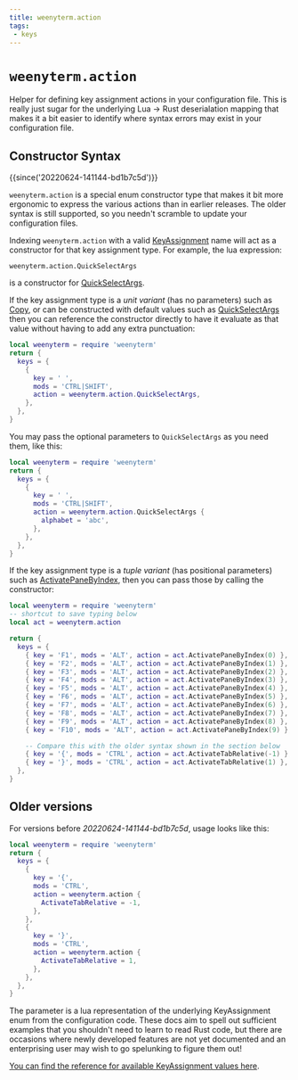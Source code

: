 ```yaml
---
title: weenyterm.action
tags:
 - keys
---
```


# `weenyterm.action`

Helper for defining key assignment actions in your configuration file.
This is really just sugar for the underlying Lua -> Rust deserialation
mapping that makes it a bit easier to identify where syntax errors may
exist in your configuration file.

## Constructor Syntax

{{since('20220624-141144-bd1b7c5d')}}

`weenyterm.action` is a special enum constructor type that makes it bit
more ergonomic to express the various actions than in earlier releases.
The older syntax is still supported, so you needn't scramble to update
your configuration files.

Indexing `weenyterm.action` with a valid
[KeyAssignment](../keyassignment/index.md) name will act as a constructor for
that key assignment type.  For example, the lua expression:

```
weenyterm.action.QuickSelectArgs
```

is a constructor for [QuickSelectArgs](../keyassignment/QuickSelectArgs.md).

If the key assignment type is a *unit variant* (has no parameters) such as
[Copy](../keyassignment/Copy.md), or can be constructed with default values
such as [QuickSelectArgs](../keyassignment/QuickSelectArgs.md) then you can
reference the constructor directly to have it evaluate as that value without
having to add any extra punctuation:

```lua
local weenyterm = require 'weenyterm'
return {
  keys = {
    {
      key = ' ',
      mods = 'CTRL|SHIFT',
      action = weenyterm.action.QuickSelectArgs,
    },
  },
}
```

You may pass the optional parameters to `QuickSelectArgs` as you need
them, like this:

```lua
local weenyterm = require 'weenyterm'
return {
  keys = {
    {
      key = ' ',
      mods = 'CTRL|SHIFT',
      action = weenyterm.action.QuickSelectArgs {
        alphabet = 'abc',
      },
    },
  },
}
```

If the key assignment type is a *tuple variant* (has positional parameters)
such as [ActivatePaneByIndex](../keyassignment/ActivatePaneByIndex.md), then
you can pass those by calling the constructor:

```lua
local weenyterm = require 'weenyterm'
-- shortcut to save typing below
local act = weenyterm.action

return {
  keys = {
    { key = 'F1', mods = 'ALT', action = act.ActivatePaneByIndex(0) },
    { key = 'F2', mods = 'ALT', action = act.ActivatePaneByIndex(1) },
    { key = 'F3', mods = 'ALT', action = act.ActivatePaneByIndex(2) },
    { key = 'F4', mods = 'ALT', action = act.ActivatePaneByIndex(3) },
    { key = 'F5', mods = 'ALT', action = act.ActivatePaneByIndex(4) },
    { key = 'F6', mods = 'ALT', action = act.ActivatePaneByIndex(5) },
    { key = 'F7', mods = 'ALT', action = act.ActivatePaneByIndex(6) },
    { key = 'F8', mods = 'ALT', action = act.ActivatePaneByIndex(7) },
    { key = 'F9', mods = 'ALT', action = act.ActivatePaneByIndex(8) },
    { key = 'F10', mods = 'ALT', action = act.ActivatePaneByIndex(9) },

    -- Compare this with the older syntax shown in the section below
    { key = '{', mods = 'CTRL', action = act.ActivateTabRelative(-1) },
    { key = '}', mods = 'CTRL', action = act.ActivateTabRelative(1) },
  },
}
```

## Older versions

For versions before *20220624-141144-bd1b7c5d*, usage looks like this:

```lua
local weenyterm = require 'weenyterm'
return {
  keys = {
    {
      key = '{',
      mods = 'CTRL',
      action = weenyterm.action {
        ActivateTabRelative = -1,
      },
    },
    {
      key = '}',
      mods = 'CTRL',
      action = weenyterm.action {
        ActivateTabRelative = 1,
      },
    },
  },
}
```

The parameter is a lua representation of the underlying KeyAssignment enum from
the configuration code.  These docs aim to spell out sufficient examples that
you shouldn't need to learn to read Rust code, but there are occasions where
newly developed features are not yet documented and an enterprising user may
wish to go spelunking to figure them out!

[You can find the reference for available KeyAssignment values here](../keyassignment/index.md).
